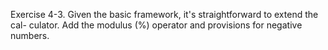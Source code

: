 Exercise 4-3. Given the basic framework, it's straightforward to extend the cal-
culator. Add the modulus (%) operator and provisions for negative numbers.
